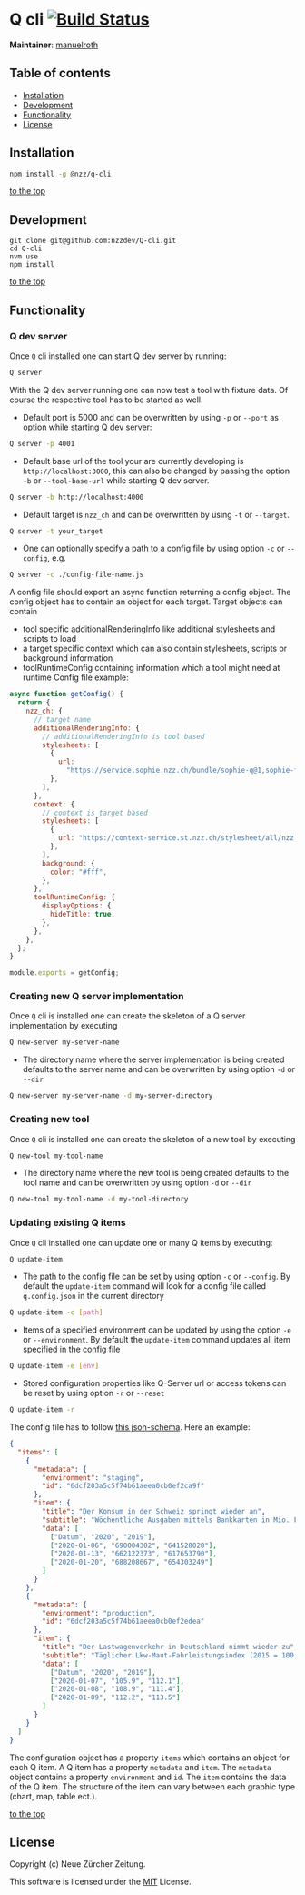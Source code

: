 # Q cli [![Build Status](https://travis-ci.com/nzzdev/Q-cli.svg?branch=dev)](https://travis-ci.com/nzzdev/Q-cli)

**Maintainer**: [manuelroth](https://github.com/manuelroth)

## Table of contents

- [Installation](#installation)
- [Development](#development)
- [Functionality](#functionality)
- [License](#license)

## Installation

```bash
npm install -g @nzz/q-cli
```

[to the top](#table-of-contents)

## Development

```
git clone git@github.com:nzzdev/Q-cli.git
cd Q-cli
nvm use
npm install
```

[to the top](#table-of-contents)

## Functionality

### Q dev server

Once `Q` cli installed one can start Q dev server by running:

```bash
Q server
```

With the Q dev server running one can now test a tool with fixture data. Of course the respective tool has to be started as well.

- Default port is 5000 and can be overwritten by using `-p` or `--port` as option while starting Q dev server:

```bash
Q server -p 4001
```

- Default base url of the tool your are currently developing is `http://localhost:3000`, this can also be changed by passing the option `-b` or `--tool-base-url` while starting Q dev server.

```bash
Q server -b http://localhost:4000
```

- Default target is `nzz_ch` and can be overwritten by using `-t` or `--target`.

```bash
Q server -t your_target
```

- One can optionally specify a path to a config file by using option `-c` or `--config`, e.g.

```bash
Q server -c ./config-file-name.js
```

A config file should export an async function returning a config object. The config object has to contain an object for each target. Target objects can contain

- tool specific additionalRenderingInfo like additional stylesheets and scripts to load
- a target specific context which can also contain stylesheets, scripts or background information
- toolRuntimeConfig containing information which a tool might need at runtime
  Config file example:

```js
async function getConfig() {
  return {
    nzz_ch: {
      // target name
      additionalRenderingInfo: {
        // additionalRenderingInfo is tool based
        stylesheets: [
          {
            url:
              "https://service.sophie.nzz.ch/bundle/sophie-q@1,sophie-font@1,sophie-color@1,sophie-viz-color@1,sophie-input@1.css",
          },
        ],
      },
      context: {
        // context is target based
        stylesheets: [
          {
            url: "https://context-service.st.nzz.ch/stylesheet/all/nzz.ch.css",
          },
        ],
        background: {
          color: "#fff",
        },
      },
      toolRuntimeConfig: {
        displayOptions: {
          hideTitle: true,
        },
      },
    },
  };
}

module.exports = getConfig;
```

### Creating new Q server implementation

Once `Q` cli is installed one can create the skeleton of a Q server implementation by executing

```bash
Q new-server my-server-name
```

- The directory name where the server implementation is being created defaults to the server name and can be overwritten by using option `-d` or `--dir`

```bash
Q new-server my-server-name -d my-server-directory
```

### Creating new tool

Once `Q` cli is installed one can create the skeleton of a new tool by executing

```bash
Q new-tool my-tool-name
```

- The directory name where the new tool is being created defaults to the tool name and can be overwritten by using option `-d` or `--dir`

```bash
Q new-tool my-tool-name -d my-tool-directory
```

### Updating existing Q items

Once `Q` cli installed one can update one or many Q items by executing:

```bash
Q update-item
```

- The path to the config file can be set by using option `-c` or `--config`. By default the `update-item` command will look for a config file called `q.config.json` in the current directory

```bash
Q update-item -c [path]
```

- Items of a specified environment can be updated by using the option `-e` or `--environment`. By default the `update-item` command updates all item specified in the config file

```bash
Q update-item -e [env]
```

- Stored configuration properties like Q-Server url or access tokens can be reset by using option `-r` or `--reset`

```bash
Q update-item -r
```

The config file has to follow [this json-schema](./bin/commands/updateItem/schema.json). Here an example:

```json
{
  "items": [
    {
      "metadata": {
        "environment": "staging",
        "id": "6dcf203a5c5f74b61aeea0cb0ef2ca9f"
      },
      "item": {
        "title": "Der Konsum in der Schweiz springt wieder an",
        "subtitle": "Wöchentliche Ausgaben mittels Bankkarten in Mio. Fr. im Jahr 2020, zum Vergleich 2019",
        "data": [
          ["Datum", "2020", "2019"],
          ["2020-01-06", "690004302", "641528028"],
          ["2020-01-13", "662122373", "617653790"],
          ["2020-01-20", "688208667", "654303249"]
        ]
      }
    },
    {
      "metadata": {
        "environment": "production",
        "id": "6dcf203a5c5f74b61aeea0cb0ef2edea"
      },
      "item": {
        "title": "Der Lastwagenverkehr in Deutschland nimmt wieder zu",
        "subtitle": "Täglicher Lkw-Maut-Fahrleistungsindex (2015 = 100, saison- und kalenderbereinigt) im Jahr 2020, zum Vergleich 2019\t\t",
        "data": [
          ["Datum", "2020", "2019"],
          ["2020-01-07", "105.9", "112.1"],
          ["2020-01-08", "108.9", "111.4"],
          ["2020-01-09", "112.2", "113.5"]
        ]
      }
    }
  ]
}
```

The configuration object has a property `items` which contains an object for each Q item. A Q item has a property `metadata` and `item`. The `metadata` object contains a property `environment` and `id`. The `item` contains the data of the Q item. The structure of the item can vary between each graphic type (chart, map, table ect.).

[to the top](#table-of-contents)

## License

Copyright (c) Neue Zürcher Zeitung.

This software is licensed under the [MIT](LICENSE) License.
